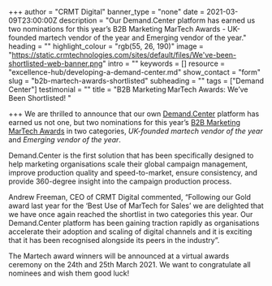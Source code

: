+++
author = "CRMT Digital"
banner_type = "none"
date = 2021-03-09T23:00:00Z
description = "Our Demand.Center platform has earned us two nominations for this year’s B2B Marketing MarTech Awards - UK-founded martech vendor of the year and Emerging vendor of the year."
heading = ""
highlight_colour = "rgb(55, 26, 190)"
image = "https://static.crmtechnologies.com/sites/default/files/We've-been-shortlisted-web-banner.png"
intro = ""
keywords = []
resource = "excellence-hub/developing-a-demand-center.md"
show_contact = "form"
slug = "b2b-martech-awards-shortlisted"
subheading = ""
tags = ["Demand Center"]
testimonial = ""
title = "B2B Marketing MarTech Awards: We’ve Been Shortlisted! "

+++
We are thrilled to announce that our own [Demand.Center](https://www.demand.center/) platform has earned us not one, but two nominations for this year’s [B2B Marketing MarTech Awards](https://b2bmarketing.get-stacked.net/martechawards/) in two categories, _UK-founded martech vendor of the year_ and _Emerging vendor of the year_.

Demand.Center is the first solution that has been specifically designed to help marketing organisations scale their global campaign management, improve production quality and speed-to-market, ensure consistency, and provide 360-degree insight into the campaign production process.

Andrew Freeman, CEO of CRMT Digital commented, “Following our Gold award last year for the ‘Best Use of MarTech for Sales’ we are delighted that we have once again reached the shortlist in two categories this year. Our Demand.Center platform has been gaining traction rapidly as organisations accelerate their adoption and scaling of digital channels and it is exciting that it has been recognised alongside its peers in the industry”.

The Martech award winners will be announced at a virtual awards ceremony on the 24th and 25th March 2021. We want to congratulate all nominees and wish them good luck!
